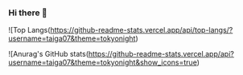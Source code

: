 ### Hi there 👋

![Top Langs(https://github-readme-stats.vercel.app/api/top-langs/?username=taiga07&theme=tokyonight)

![Anurag's GitHub stats(https://github-readme-stats.vercel.app/api?username=taiga07&theme=tokyonight&show_icons=true)

<!--
**taiga07/taiga07** is a ✨ _special_ ✨ repository because its `README.md` (this file) appears on your GitHub profile.

Here are some ideas to get you started:

- 🔭 I’m currently working on ...
- 🌱 I’m currently learning ...
- 👯 I’m looking to collaborate on ...
- 🤔 I’m looking for help with ...
- 💬 Ask me about ...
- 📫 How to reach me: ...
- 😄 Pronouns: ...
- ⚡ Fun fact: ...
-->
